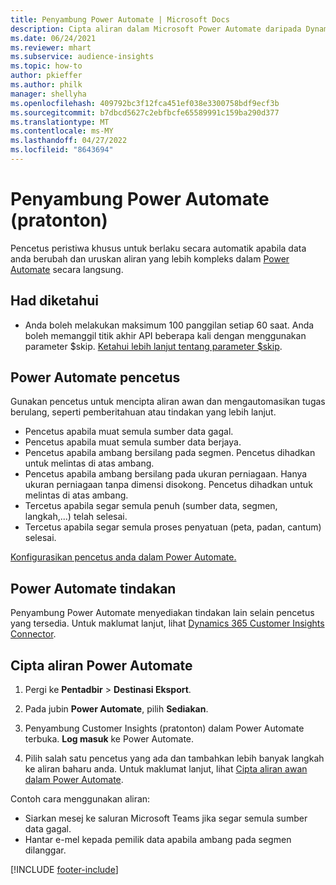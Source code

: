 ```yaml
---
title: Penyambung Power Automate | Microsoft Docs
description: Cipta aliran dalam Microsoft Power Automate daripada Dynamics 365 Customer Insights.
ms.date: 06/24/2021
ms.reviewer: mhart
ms.subservice: audience-insights
ms.topic: how-to
author: pkieffer
ms.author: philk
manager: shellyha
ms.openlocfilehash: 409792bc3f12fca451ef038e3300758bdf9ecf3b
ms.sourcegitcommit: b7dbcd5627c2ebfbcfe65589991c159ba290d377
ms.translationtype: MT
ms.contentlocale: ms-MY
ms.lasthandoff: 04/27/2022
ms.locfileid: "8643694"
---
```

# <a name="power-automate-connector-preview"></a>Penyambung Power Automate (pratonton)

Pencetus peristiwa khusus untuk berlaku secara automatik apabila data anda berubah dan uruskan aliran yang lebih kompleks dalam [Power Automate](https://flow.microsoft.com/) secara langsung.

## <a name="known-limitations"></a>Had diketahui

- Anda boleh melakukan maksimum 100 panggilan setiap 60 saat. Anda boleh memanggil titik akhir API beberapa kali dengan menggunakan parameter $skip. [Ketahui lebih lanjut tentang parameter $skip](/connectors/customerinsights/#get-items-from-an-entity).

## <a name="power-automate-triggers"></a>Power Automate pencetus

Gunakan pencetus untuk mencipta aliran awan dan mengautomasikan tugas berulang, seperti pemberitahuan atau tindakan yang lebih lanjut. 

- Pencetus apabila muat semula sumber data gagal. 
- Pencetus apabila muat semula sumber data berjaya.
- Pencetus apabila ambang bersilang pada segmen. Pencetus dihadkan untuk melintas di atas ambang.
- Pencetus apabila ambang bersilang pada ukuran perniagaan. Hanya ukuran perniagaan tanpa dimensi disokong. Pencetus dihadkan untuk melintas di atas ambang.
- Tercetus apabila segar semula penuh (sumber data, segmen, langkah,...) telah selesai.
- Tercetus apabila segar semula proses penyatuan (peta, padan, cantum) selesai.

[Konfigurasikan pencetus anda dalam Power Automate.](https://flow.microsoft.com/connectors/shared_customerinsights/dynamics-365-customer-insights-connector/)

## <a name="power-automate-actions"></a>Power Automate tindakan

Penyambung Power Automate menyediakan tindakan lain selain pencetus yang tersedia. Untuk maklumat lanjut, lihat [Dynamics 365 Customer Insights Connector](/connectors/customerinsights/).

## <a name="create-a-power-automate-flow"></a>Cipta aliran Power Automate

1. Pergi ke **Pentadbir** > **Destinasi Eksport**.

1. Pada jubin **Power Automate**, pilih **Sediakan**.

1. Penyambung Customer Insights (pratonton) dalam Power Automate terbuka. **Log masuk** ke Power Automate.

1. Pilih salah satu pencetus yang ada dan tambahkan lebih banyak langkah ke aliran baharu anda. Untuk maklumat lanjut, lihat [Cipta aliran awan dalam Power Automate](/power-automate/get-started-logic-flow).

Contoh cara menggunakan aliran: 
- Siarkan mesej ke saluran Microsoft Teams jika segar semula sumber data gagal. 
- Hantar e-mel kepada pemilik data apabila ambang pada segmen dilanggar.



[!INCLUDE [footer-include](includes/footer-banner.md)]
